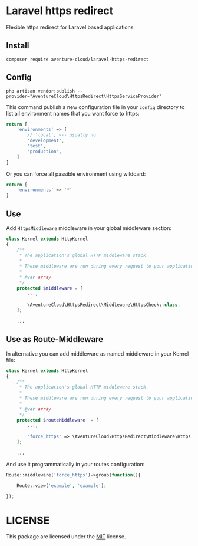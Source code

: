 # Laravel https redirect
Flexible https redirect for Laravel based applications

## Install
``` composer require aventure-cloud/laravel-https-redirect ```

## Config
``` php artisan vendor:publish --provider="AventureCloud\HttpsRedirect\HttpsServiceProvider" ```

This command publish a new configuration file in your `config` directory
to list all environment names that you want force to https:
```php
return [
    'environments' => [
        // 'local', <-- usually no
        'development',
        'test',
        'production',
    ]
]
```

Or you can force all passible environment using wildcard:
```php
return [
    'environments' => '*'
]
```

## Use
Add `HttpsMiddleware` middleware in your global middleware section:

```php
class Kernel extends HttpKernel
{
    /**
     * The application's global HTTP middleware stack.
     *
     * These middleware are run during every request to your application.
     *
     * @var array
     */
    protected $middleware = [
        ...,
        
        \AventureCloud\HttpsRedirect\Middleware\HttpsCheck::class,
    ];
    
    ...
```

## Use as Route-Middleware
In alternative you can add middleware as named middleware in your Kernel file:

```php
class Kernel extends HttpKernel
{
    /**
     * The application's global HTTP middleware stack.
     *
     * These middleware are run during every request to your application.
     *
     * @var array
     */
    protected $routeMiddleware  = [
        ...,
        
        'force_https' => \AventureCloud\HttpsRedirect\Middleware\Https::class,
    ];
    
    ...
```
And use it programmatically in your routes configuration:

```php
Route::middleware('force_https')->group(function(){

    Route::view('example', 'example');
    
});
```


# LICENSE
This package are licensed under the [MIT](LICENSE) license.
